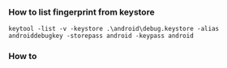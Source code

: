 ### How to list fingerprint from keystore
```
keytool -list -v -keystore .\android\debug.keystore -alias androiddebugkey -storepass android -keypass android

```

### How to 